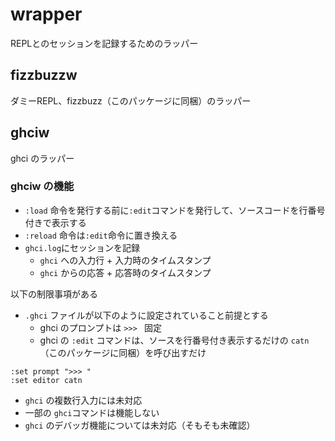 # wrapper

REPLとのセッションを記録するためのラッパー

## fizzbuzzw

ダミーREPL、fizzbuzz（このパッケージに同梱）のラッパー

## ghciw

ghci のラッパー

### ghciw の機能

- `:load` 命令を発行する前に`:edit`コマンドを発行して、ソースコードを行番号付きで表示する
- `:reload` 命令は`:edit`命令に置き換える
- `ghci.log`にセッションを記録
    - `ghci` への入力行 + 入力時のタイムスタンプ
    - `ghci` からの応答 + 応答時のタイムスタンプ

以下の制限事項がある

- `.ghci` ファイルが以下のように設定されていること前提とする
    - ghci のプロンプトは `>>> ` 固定
    - ghci の `:edit` コマンドは、ソースを行番号付き表示するだけの `catn`（このパッケージに同梱）を呼び出すだけ

```
:set prompt ">>> "
:set editor catn
```

- `ghci` の複数行入力には未対応
- 一部の `ghci`コマンドは機能しない
- `ghci` のデバッガ機能については未対応（そもそも未確認）